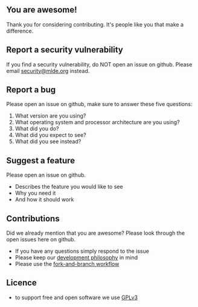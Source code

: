 ## You are awesome!

Thank you for considering contributing. It's people like you that make a difference.



## Report a security vulnerability

If you find a security vulnerability, do NOT open an issue on github. Please email security@mlde.org instead.



## Report a bug

Please open an issue on github, make sure to answer these five questions:

1. What version are you using?
2. What operating system and processor architecture are you using?
3. What did you do?
4. What did you expect to see?
5. What did you see instead?



## Suggest a feature

Please open an issue on github.

- Describes the feature you would like to see
- Why you need it
- And how it should work



## Contributions

Did we already mention that you are awesome? Please look through the open issues here on github.

- If you have any questions simply respond to the issue
- Please keep our [development philosophy](https://github.com/mlde/mlde/blob/master/DEVELOPMENT.md) in mind
- Please use the [fork-and-branch workflow](https://blog.scottlowe.org/2015/01/27/using-fork-branch-git-workflow/)

## Licence

- to support free and open software we use [GPLv3](https://choosealicense.com/licenses/gpl-3.0/)
